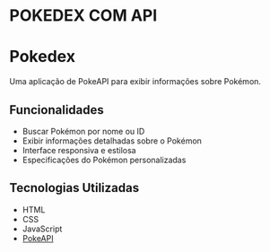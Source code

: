 # POKEDEX COM API
# Pokedex

Uma aplicação de PokeAPI para exibir informações sobre Pokémon.

## Funcionalidades
- Buscar Pokémon por nome ou ID
- Exibir informações detalhadas sobre o Pokémon
- Interface responsiva e estilosa
- Especificações do Pokémon personalizadas

## Tecnologias Utilizadas
- HTML
- CSS
- JavaScript
- [PokeAPI](https://pokeapi.co/)
